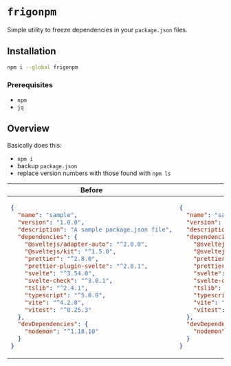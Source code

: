 # `frigonpm`

Simple utility to freeze dependencies in your `package.json` files.

## Installation

```sh
npm i --global frigonpm
```

### Prerequisites
- `npm`
- `jq`

## Overview

Basically does this:
- `npm i`
- backup `package.json`
- replace version numbers with those found with `npm ls`

<table>
<thead>
<tr><th>Before</th><th>After</th></tr>
</thead>
<tbody>
<tr>
<td>

```json
{
  "name": "sample",
  "version": "1.0.0",
  "description": "A sample package.json file",
  "dependencies": {
    "@sveltejs/adapter-auto": "^2.0.0",
    "@sveltejs/kit": "^1.5.0",
    "prettier": "^2.8.0",
    "prettier-plugin-svelte": "^2.8.1",
    "svelte": "^3.54.0",
    "svelte-check": "^3.0.1",
    "tslib": "^2.4.1",
    "typescript": "^5.0.0",
    "vite": "^4.2.0",
    "vitest": "^0.25.3"
  },
  "devDependencies": {
    "nodemon": "^1.18.10"
  }
}
```

</td>
<td>

```json
{
  "name": "sample",
  "version": "1.0.0",
  "description": "A sample package.json file",
  "dependencies": {
    "@sveltejs/adapter-auto": "2.0.0",
    "@sveltejs/kit": "1.15.7",
    "prettier": "2.8.7",
    "prettier-plugin-svelte": "2.10.0",
    "svelte": "3.58.0",
    "svelte-check": "3.2.0",
    "tslib": "2.5.0",
    "typescript": "5.0.4",
    "vite": "4.3.1",
    "vitest": "0.25.8"
  },
  "devDependencies": {
    "nodemon": "1.19.4"
  }
}
```

</td>
</tr>
</tbody>
</table>
